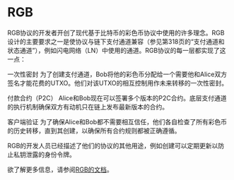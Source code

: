 # RGB

 RGB协议的开发者开创了现代基于比特币的彩色币协议中使用的许多理念。RGB设计的主要要求之一是使协议与链下支付通道兼容（参见第318页的“支付通道和状态通道”），例如闪电网络（LN）中使用的通道。RGB协议的每一层都实现了这一点：

一次性密封 为了创建支付通道，Bob将他的彩色币分配给一个需要他和Alice双方签名才能花费的UTXO。他们对该UTXO的相互控制用作未来转移的一次性密封。

付款合约（P2C） Alice和Bob现在可以签署多个版本的P2C合约。底层支付通道的执行机制确保双方有动机只在链上发布最新版本的合约。

客户端验证 为了确保Alice和Bob都不需要相互信任，他们各自检查了所有彩色币的历史转移，直到其创建，以确保所有合约规则都被正确遵循。

RGB的开发人员已经描述了他们的协议的其他用途，例如创建可以定期更新以防止私钥泄露的身份令牌。

欲了解更多信息，请参阅[RGB的文档](https://rgb.tech/)。
